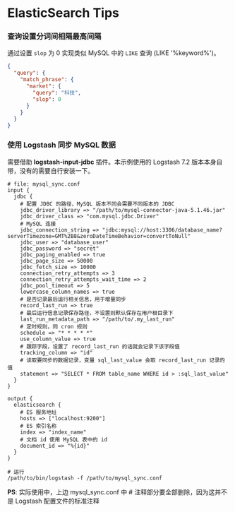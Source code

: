 # ElasticSearch Tips

### 查询设置分词间相隔最高间隔

通过设置 `slop` 为 0 实现类似 MySQL 中的 `LIKE` 查询 (LIKE '%keyword%')。

```JSON
{
  "query": {
    "match_phrase": {
      "market": {
        "query": "科技",
        "slop": 0
      }
    }
  }
}
```

### 使用 Logstash 同步 MySQL 数据

需要借助 **logstash-input-jdbc** 插件。本示例使用的 Logstash 7.2 版本本身自带，没有的需要自行安装一下。

```
# file: mysql_sync.conf
input {
  jdbc {
    # 配置 JDBC 的路径，MySQL 版本不同会需要不同版本的 JDBC
    jdbc_driver_library => "/path/to/mysql-connector-java-5.1.46.jar"
    jdbc_driver_class => "com.mysql.jdbc.Driver"
    # MySQL 连接
    jdbc_connection_string => "jdbc:mysql://host:3306/database_name?serverTimezone=GMT%2B8&zeroDateTimeBehavior=convertToNull"
    jdbc_user => "database_user"
    jdbc_password => "secret"
    jdbc_paging_enabled => true
    jdbc_page_size => 50000
    jdbc_fetch_size => 10000
    connection_retry_attempts => 3
    connection_retry_attempts_wait_time => 2
    jdbc_pool_timeout => 5
    lowercase_column_names => true
    # 是否记录最后运行相关信息，用于增量同步
    record_last_run => true
    # 最后运行信息记录保存路径，不设置则默认保存在用户根目录下
	last_run_metadata_path => "/path/to/.my_last_run"
    # 定时规则，同 cron 规则
    schedule => "* * * * *"
    use_column_value => true
    # 跟踪字段，设置了 record_last_run 的话就会记录下该字段值
    tracking_column => "id"
    # 读取要同步的数据记录，变量 sql_last_value 会取 record_last_run 记录的值
    statement => "SELECT * FROM table_name WHERE id > :sql_last_value"
  }
}

output {
  elasticsearch {
    # ES 服务地址
    hosts => ["localhost:9200"]
    # ES 索引名称
    index => "index_name"
    # 文档 id 使用 MySQL 表中的 id
    document_id => "%{id}"
  }
}

# 运行
/path/to/bin/logstash -f /path/to/mysql_sync.conf
```

**PS**: 实际使用中，上边 mysql_sync.conf 中 # 注释部分要全部删除，因为这并不是 Logstash 配置文件的标准注释